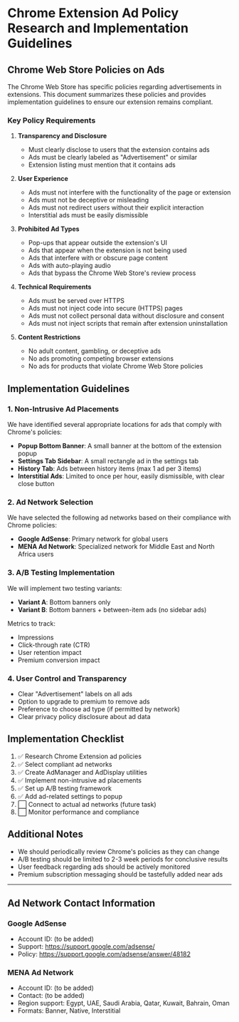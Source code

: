 # Chrome Extension Ad Policy Research and Implementation Guidelines

## Chrome Web Store Policies on Ads

The Chrome Web Store has specific policies regarding advertisements in extensions. This document summarizes these policies and provides implementation guidelines to ensure our extension remains compliant.

### Key Policy Requirements

1. **Transparency and Disclosure**

   - Must clearly disclose to users that the extension contains ads
   - Ads must be clearly labeled as "Advertisement" or similar
   - Extension listing must mention that it contains ads

2. **User Experience**

   - Ads must not interfere with the functionality of the page or extension
   - Ads must not be deceptive or misleading
   - Ads must not redirect users without their explicit interaction
   - Interstitial ads must be easily dismissible

3. **Prohibited Ad Types**

   - Pop-ups that appear outside the extension's UI
   - Ads that appear when the extension is not being used
   - Ads that interfere with or obscure page content
   - Ads with auto-playing audio
   - Ads that bypass the Chrome Web Store's review process

4. **Technical Requirements**

   - Ads must be served over HTTPS
   - Ads must not inject code into secure (HTTPS) pages
   - Ads must not collect personal data without disclosure and consent
   - Ads must not inject scripts that remain after extension uninstallation

5. **Content Restrictions**
   - No adult content, gambling, or deceptive ads
   - No ads promoting competing browser extensions
   - No ads for products that violate Chrome Web Store policies

## Implementation Guidelines

### 1. Non-Intrusive Ad Placements

We have identified several appropriate locations for ads that comply with Chrome's policies:

- **Popup Bottom Banner**: A small banner at the bottom of the extension popup
- **Settings Tab Sidebar**: A small rectangle ad in the settings tab
- **History Tab**: Ads between history items (max 1 ad per 3 items)
- **Interstitial Ads**: Limited to once per hour, easily dismissible, with clear close button

### 2. Ad Network Selection

We have selected the following ad networks based on their compliance with Chrome policies:

- **Google AdSense**: Primary network for global users
- **MENA Ad Network**: Specialized network for Middle East and North Africa users

### 3. A/B Testing Implementation

We will implement two testing variants:

- **Variant A**: Bottom banners only
- **Variant B**: Bottom banners + between-item ads (no sidebar ads)

Metrics to track:

- Impressions
- Click-through rate (CTR)
- User retention impact
- Premium conversion impact

### 4. User Control and Transparency

- Clear "Advertisement" labels on all ads
- Option to upgrade to premium to remove ads
- Preference to choose ad type (if permitted by network)
- Clear privacy policy disclosure about ad data

## Implementation Checklist

1. ✅ Research Chrome Extension ad policies
2. ✅ Select compliant ad networks
3. ✅ Create AdManager and AdDisplay utilities
4. ✅ Implement non-intrusive ad placements
5. ✅ Set up A/B testing framework
6. ✅ Add ad-related settings to popup
7. ⬜ Connect to actual ad networks (future task)
8. ⬜ Monitor performance and compliance

## Additional Notes

- We should periodically review Chrome's policies as they can change
- A/B testing should be limited to 2-3 week periods for conclusive results
- User feedback regarding ads should be actively monitored
- Premium subscription messaging should be tastefully added near ads

---

## Ad Network Contact Information

### Google AdSense

- Account ID: (to be added)
- Support: https://support.google.com/adsense/
- Policy: https://support.google.com/adsense/answer/48182

### MENA Ad Network

- Account ID: (to be added)
- Contact: (to be added)
- Region support: Egypt, UAE, Saudi Arabia, Qatar, Kuwait, Bahrain, Oman
- Formats: Banner, Native, Interstitial
